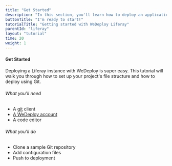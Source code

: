 ```yaml
---
title: "Get Started"
description: "In this section, you'll learn how to deploy an application using WeDeploy Liferay."
buttonTitle: "I'm ready to start!"
tutorialTitle: "Getting started with WeDeploy Liferay"
parentId: "liferay"
layout: "tutorial"
time: 20
weight: 1
---
```


#### Get Started

Deploying a Liferay instance with WeDeploy is super easy. This tutorial will walk you through how to set up your project's file structure and how to deploy using Git.

###### What you'll need

<ul class="checklist">
	<li>A <a href="https://git-scm.com/downloads" target="_blank">git</a> client</li>
	<li><a href="http://dashboard.wedeploy.com/signup" target="_blank">A WeDeploy account</a></li>
	<li>A code editor</li>
</ul>

###### What you'll do

<ul class="checklist">
	<li>Clone a sample Git repository</li>
	<li>Add configuration files</li>
	<li>Push to deployment</li>
</ul>

